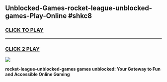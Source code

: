 
## Unblocked-Games-rocket-league-unblocked-games-Play-Online #shkc8
<h3>
<a href="https://news.freeplayer.one?title=rocket-league-unblocked-games&ref=3">CLICK TO PLAY</a></h3>
<hr>

<h3>
<a href="https://news.freeplayer.one?title=rocket-league-unblocked-games&ref=3">CLICK 2 PLAY</a>
  
</h3>

<a href="https://news.freeplayer.one?title=rocket-league-unblocked-games&ref=3"><img src="https://clearcache.store/games.png"></a>


**rocket-league-unblocked-games games unblocked: Your Gateway to Fun and Accessible Online Gaming**
